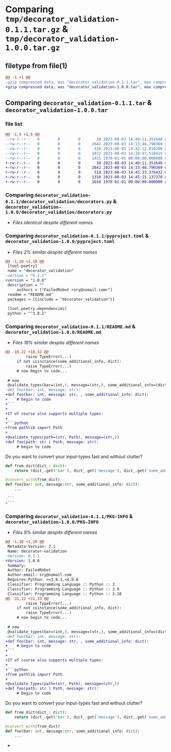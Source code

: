 # Comparing `tmp/decorator_validation-0.1.1.tar.gz` & `tmp/decorator_validation-1.0.0.tar.gz`

## filetype from file(1)

```diff
@@ -1 +1 @@
-gzip compressed data, was "decorator_validation-0.1.1.tar", max compression
+gzip compressed data, was "decorator_validation-1.0.0.tar", max compression
```

## Comparing `decorator_validation-0.1.1.tar` & `decorator_validation-1.0.0.tar`

### file list

```diff
@@ -1,5 +1,5 @@
--rw-r--r--   0        0        0       38 2023-08-03 14:40:11.351648 decorator_validation-0.1.1/decorator_validation/__init__.py
--rw-r--r--   0        0        0     2642 2023-08-03 14:13:48.790369 decorator_validation-0.1.1/decorator_validation/decorators.py
--rw-r--r--   0        0        0      518 2023-08-03 14:42:12.010260 decorator_validation-0.1.1/pyproject.toml
--rw-r--r--   0        0        0     1072 2023-08-03 14:10:47.510415 decorator_validation-0.1.1/README.md
--rw-r--r--   0        0        0     1431 1970-01-01 00:00:00.000000 decorator_validation-0.1.1/PKG-INFO
+-rw-r--r--   0        0        0       38 2023-08-03 14:40:11.351648 decorator_validation-1.0.0/decorator_validation/__init__.py
+-rw-r--r--   0        0        0     2642 2023-08-03 14:13:48.790369 decorator_validation-1.0.0/decorator_validation/decorators.py
+-rw-r--r--   0        0        0      518 2023-08-03 14:45:33.376432 decorator_validation-1.0.0/pyproject.toml
+-rw-r--r--   0        0        0     1310 2023-08-03 14:45:15.137378 decorator_validation-1.0.0/README.md
+-rw-r--r--   0        0        0     1658 1970-01-01 00:00:00.000000 decorator_validation-1.0.0/PKG-INFO
```

### Comparing `decorator_validation-0.1.1/decorator_validation/decorators.py` & `decorator_validation-1.0.0/decorator_validation/decorators.py`

 * *Files identical despite different names*

### Comparing `decorator_validation-0.1.1/pyproject.toml` & `decorator_validation-1.0.0/pyproject.toml`

 * *Files 2% similar despite different names*

```diff
@@ -1,10 +1,10 @@
 [tool.poetry]
 name = "decorator_validation"
-version = "0.1.1"
+version = "1.0.0"
 description = ""
     authors = ["FailedRobot <sry@nomail.com>"]
 readme = "README.md"
 packages = [{include = "decorator_validation"}]
 
 [tool.poetry.dependencies]
 python = "^3.8.1"
```

### Comparing `decorator_validation-0.1.1/README.md` & `decorator_validation-1.0.0/README.md`

 * *Files 19% similar despite different names*

```diff
@@ -18,22 +18,32 @@
         raise TypeError(...)
     if not isinstance(some_additional_info, dict):
         raise TypeError(...)
     # now begin to code...
 
 # now
 @validate_types(bar=(int,), message=(str,), some_additional_info=(dict,))
-def foo(bar: int, message: str):
+def foo(bar: int, message: str, , some_additional_info: dict):
+    # begin to code
+```
+
+If of course also supports multiple types:
+
+```python
+from pathlib import Path
+
+@validate_types(path=(str, Path), message=(str,))
+def foo(path: str | Path, message: str):
     # begin to code
 ```
 
 Do you want to convert your input-types fast and without clutter?
 
 ```python
 def from_dict(dict_: dict):
     return (dict_.get('bar'), dict_.get('message'), dict_.get('some_additional_info')), {}
 
 @convert_with(from_dict)
 def foo(bar: int, message:str, some_additional_info: dict):
     ...
 
-```
+```
```

### Comparing `decorator_validation-0.1.1/PKG-INFO` & `decorator_validation-1.0.0/PKG-INFO`

 * *Files 9% similar despite different names*

```diff
@@ -1,10 +1,10 @@
 Metadata-Version: 2.1
 Name: decorator-validation
-Version: 0.1.1
+Version: 1.0.0
 Summary: 
 Author: FailedRobot
 Author-email: sry@nomail.com
 Requires-Python: >=3.8.1,<4.0.0
 Classifier: Programming Language :: Python :: 3
 Classifier: Programming Language :: Python :: 3.9
 Classifier: Programming Language :: Python :: 3.10
@@ -31,22 +31,33 @@
         raise TypeError(...)
     if not isinstance(some_additional_info, dict):
         raise TypeError(...)
     # now begin to code...
 
 # now
 @validate_types(bar=(int,), message=(str,), some_additional_info=(dict,))
-def foo(bar: int, message: str):
+def foo(bar: int, message: str, , some_additional_info: dict):
+    # begin to code
+```
+
+If of course also supports multiple types:
+
+```python
+from pathlib import Path
+
+@validate_types(path=(str, Path), message=(str,))
+def foo(path: str | Path, message: str):
     # begin to code
 ```
 
 Do you want to convert your input-types fast and without clutter?
 
 ```python
 def from_dict(dict_: dict):
     return (dict_.get('bar'), dict_.get('message'), dict_.get('some_additional_info')), {}
 
 @convert_with(from_dict)
 def foo(bar: int, message:str, some_additional_info: dict):
     ...
 
 ```
+
```


